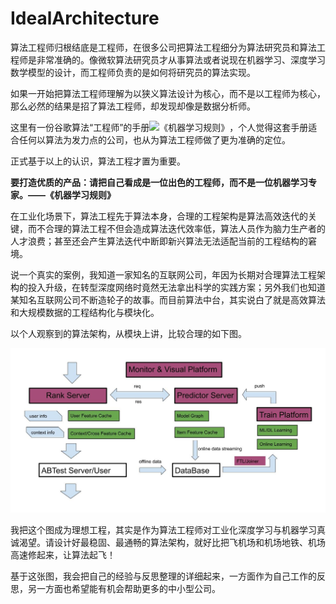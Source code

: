 # IdealArchitecture

算法工程师归根结底是工程师，在很多公司把算法工程细分为算法研究员和算法工程师是非常准确的。像微软算法研究员才从事算法或者说现在机器学习、深度学习数学模型的设计，而工程师负责的是如何将研究员的算法实现。

如果一开始把算法工程师理解为以狭义算法设计为核心，而不是以工程师为核心，那么必然的结果是招了算法工程师，却发现却像是数据分析师。

这里有一份谷歌算法“工程师”的手册![《机器学习规则》](https://developers.google.com/machine-learning/guides/rules-of-ml/)，个人觉得这套手册适合任何以算法为发力点的公司，也从为算法工程师做了更为准确的定位。

正式基于以上的认识，算法工程才置为重要。

**要打造优质的产品：请把自己看成是一位出色的工程师，而不是一位机器学习专家。——《机器学习规则》** 

在工业化场景下，算法工程先于算法本身，合理的工程架构是算法高效迭代的关键，而不合理的算法工程不但会造成算法迭代效率低，算法人员作为脑力生产者的人才浪费；甚至还会产生算法迭代中断即新兴算法无法适配当前的工程结构的窘境。

说一个真实的案例，我知道一家知名的互联网公司，年因为长期对合理算法工程架构的投入升级，在转型深度网络时竟然无法拿出科学的实践方案；另外我们也知道某知名互联网公司不断造轮子的故事。而目前算法中台，其实说白了就是高效算法和大规模数据的工程结构化与模块化。

以个人观察到的算法架构，从模块上讲，比较合理的如下图。

![IdealArchitecture](https://github.com/alphaplato/alphaplato/blob/master/image/IdealArchitecture/IdealArchitecture.jpg)

我把这个图成为理想工程，其实是作为算法工程师对工业化深度学习与机器学习真诚渴望。请设计好最稳固、最通畅的算法架构，就好比把飞机场和机场地铁、机场高速修起来，让算法起飞！

基于这张图，我会把自己的经验与反思整理的详细起来，一方面作为自己工作的反思，另一方面也希望能有机会帮助更多的中小型公司。
